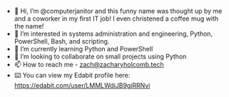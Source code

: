 - 👋 Hi, I’m @computerjanitor and this funny name was thought up by me and a coworker in my first IT job! I even christened a coffee mug with the name!
- 👀 I’m interested in systems administration and engineering, Python, PowerShell, Bash, and scripting.
- 🌱 I’m currently learning Python and PowerShell
- 💞️ I’m looking to collaborate on small projects using Python
- 📫 How to reach me - zach@zacharyholcomb.tech 
- ⌨️ You can view my Edabit profile here: https://edabit.com/user/LMMLWdiJB9gjRRNvi

<!---
computerjanitor/computerjanitor is a ✨ special ✨ repository because its `README.md` (this file) appears on your GitHub profile.
You can click the Preview link to take a look at your changes.
--->
